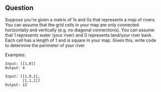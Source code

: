 ## Question
Suppose you're given a matrix of 1s and 0s that represents a map of rivers. You can assume that the grid cells in your map are only connected horizontally and vertically (e.g. no diagonal connections). You can assume that 1 represents water (your river) and 0 represents land/your river bank. Each cell has a length of 1 and is square in your map. Given this, write code to determine the perimeter of your river.

Examples:

```
Input: [[1,0]]
Output: 4

Input: [[1,0,1],
        [1,1,1]]
Output: 12
```
